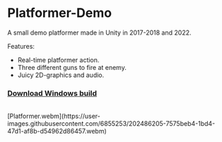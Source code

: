 # Platformer-Demo
 
A small demo platformer made in Unity in 2017-2018 and 2022.

Features:
- Real-time platformer action.
- Three different guns to fire at enemy.
- Juicy 2D-graphics and audio.

### [Download Windows build](https://github.com/andreaswitzen/Platformer-Demo/releases/download/v1.0.0/Platformer-Demo-Build.v1.0.0.zip)

</br>
[Platformer.webm](https://user-images.githubusercontent.com/6855253/202486205-7575beb4-1bd4-47d1-af8b-d54962d86457.webm)
